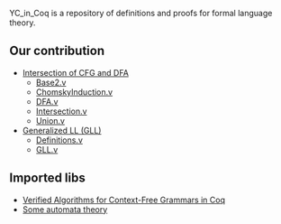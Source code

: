 YC_in_Coq is a repository of definitions and proofs for formal language theory.

Our contribution
--------------------------------------------------------------------------------
* [Intersection of CFG and DFA](https://github.com/YaccConstructor/YC_in_Coq/tree/master/int)
  * [Base2.v](html\fl.int.Base2.html)
  * [ChomskyInduction.v](html\fl.int.ChomskyInduction.html)
  * [DFA.v](html\fl.int.DFA.html)
  * [Intersection.v](html\fl.int.Intersection.html)
  * [Union.v](html\fl.int.Union.html)
* [Generalized LL (GLL)](https://github.com/YaccConstructor/YC_in_Coq/tree/master/GLL)
  * [Definitions.v](html\fl.GLL.Definitions.html)
  * [GLL.v](html\fl.GLL.GLL.html)

Imported libs
--------------------------------------------------------------------------------
* [Verified Algorithms for Context-Free Grammars in Coq](http://www.ps.uni-saarland.de/~hofmann/bachelor.php)
* [Some automata theory](https://github.com/YaccConstructor/YC_in_Coq/tree/master/aut)
